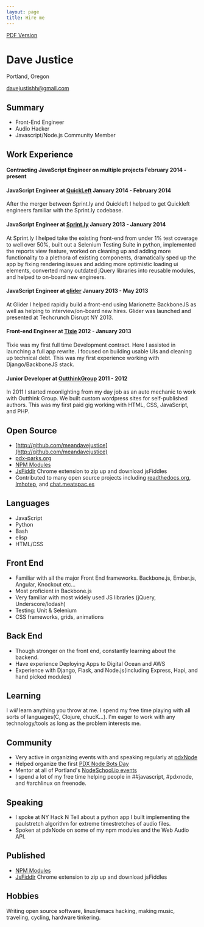 ```yaml
---
layout: page
title: Hire me
---
```


[PDF Version](/resume.pdf)

# Dave Justice
Portland, Oregon

[davejustishh@gmail.com](mailto:davejustishh@gmail.com)

## Summary
* Front-End Engineer
* Audio Hacker
* Javascript/Node.js Community Member

## Work Experience

#### Contracting JavaScript Engineer on multiple projects February 2014 - present

#### JavaScript Engineer at [QuickLeft](http://quickleft.com/) January 2014 - February 2014
After the merger between Sprint.ly and Quickleft I helped to get Quickleft engineers familiar
with the Sprint.ly codebase.

#### JavaScript Engineer at [Sprint.ly](https://sprint.ly/) January 2013 - January 2014
At Sprint.ly I helped take the existing front-end from under 1% test coverage to well over 50%, built
out a Selenium Testing Suite in python, implemented the reports view feature, worked on cleaning
up and adding more functionality to a plethora of existing components, dramatically sped
up the app by fixing rendering issues and adding more optimistic loading ui elements, converted
many outdated jQuery libraries into reusable modules, and helped to on-board new engineers.

#### JavaScript Engineer at [glider](https://glider.com) January 2013 - May 2013
At Glider I helped rapidly build a front-end using Marionette BackboneJS as well as helping
to interview/on-board new hires. Glider was launched and presented at Techcrunch Disrupt NY 2013.

#### Front-end Engineer at [Tixie](https://tixie.com/) 2012 - January 2013
Tixie was my first full time Development contract. Here I assisted in launching a full app rewrite.
I focused on building usable UIs and cleaning up technical debt. This was my first experience
working with Django/BackboneJS stack.

#### Junior Developer at [OutthinkGroup](http://outthinkgroup.com/) 2011 - 2012
In 2011 I started moonlighting from my day job as an auto mechanic to work with Outthink Group. We built
custom wordpress sites for self-published authors. This was my first paid gig working
with HTML, CSS, JavaScript, and PHP.

## Open Source
* [http://github.com/meandavejustice](http://github.com/meandavejustice)
* [pdx-parks.org](https://pdx-parks.org)
* [NPM Modules](https://npmjs.org/~meandave)
* [JsFiddlr](https://chrome.google.com/webstore/detail/jsfiddlr/fcmbijlhdapkibamnedmjohkdhhijlgb) Chrome extension to zip up and download jsFiddles
* Contributed to many open source projects including [readthedocs.org](https://readthedocs.org/), [Imhotep](https://github.com/justinabrahms/imhotep), and [chat.meatspac.es](https://chat.meatspac.es)

## Languages
* JavaScript
* Python
* Bash
* elisp
* HTML/CSS

## Front End
* Familiar with all the major Front End frameworks. Backbone.js, Ember.js, Angular, Knockout etc...
* Most proficient in Backbone.js
* Very familiar with most widely used JS libraries (jQuery, Underscore/lodash)
* Testing: Unit & Selenium
* CSS frameworks, grids, animations

## Back End
* Though stronger on the front end, constantly learning about the backend. 
* Have experience Deploying Apps to Digital Ocean and AWS
* Experience with Django, Flask, and Node.js(including Express, Hapi, and hand picked modules)

## Learning
I _will_ learn anything you throw at me. I spend my free
time playing with all sorts of languages(C, Clojure, chucK...).
I'm eager to work with any technology/tools as long as the problem interests me.

## Community
* Very active in organizing events with and speaking regularly at [pdxNode](http://pdxnode.org/)
* Helped organize the first [PDX Node Bots Day](https://github.com/PDXNode/nodebotsday)
* Mentor at all of Portland's [NodeSchool.io events](https://ti.to/pdxnode/nodeschool)
* I spend a lot of my free time helping people in ##javascript, #pdxnode, and #archlinux on freenode.

## Speaking
* I spoke at NY Hack N Tell about a python app I built implementing the paulstretch algorithm
for extreme timestretches of audio files.
* Spoken at pdxNode on some of my npm modules and the Web Audio API.

## Published
* [NPM Modules](https://npmjs.org/~meandave)
* [JsFiddlr](https://chrome.google.com/webstore/detail/jsfiddlr/fcmbijlhdapkibamnedmjohkdhhijlgb) Chrome extension to zip up and download jsFiddles

## Hobbies
Writing open source software, linux/emacs hacking, making music, traveling, cycling, hardware tinkering.
